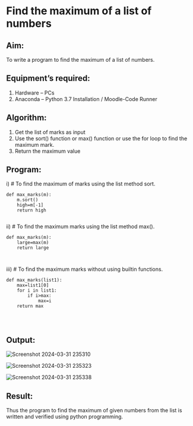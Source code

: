 # Find the maximum of a list of numbers
## Aim:
To write a program to find the maximum of a list of numbers.
## Equipment’s required:
1.	Hardware – PCs
2.	Anaconda – Python 3.7 Installation / Moodle-Code Runner
## Algorithm:
1.	Get the list of marks as input
2.	Use the sort() function or max() function or use the for loop to find the maximum mark.
3.	Return the maximum value
## Program:

i)	# To find the maximum of marks using the list method sort.
```
def max_marks(m):
    m.sort()
    high=m[-1]
    return high


```

ii)	# To find the maximum marks using the list method max().
```
def max_marks(m):
    large=max(m)
    return large



```

iii) # To find the maximum marks without using builtin functions.
```
def max_marks(list1):
    max=list1[0]
    for i in list1:
        if i>max:
            max=i
    return max




```



## Output:

![Screenshot 2024-03-31 235310](https://github.com/sanjaykumar-nb/FindMaximum/assets/154039979/9ecb75aa-9384-4f0b-9609-2fae21803dfd)

![Screenshot 2024-03-31 235323](https://github.com/sanjaykumar-nb/FindMaximum/assets/154039979/881321d3-2e13-4ee5-a5ed-8e87c0819e5c)

![Screenshot 2024-03-31 235338](https://github.com/sanjaykumar-nb/FindMaximum/assets/154039979/09d614df-23ae-4ff5-b49c-a82ec633d680)




## Result:
Thus the program to find the maximum of given numbers from the list is written and verified using python programming.
